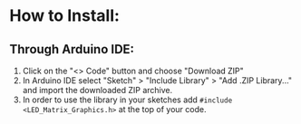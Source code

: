# How to Install:

## Through Arduino IDE:
1. Click on the "<> Code" button and choose "Download ZIP"
2. In Arduino IDE select "Sketch" > "Include Library" > "Add .ZIP Library..." and import the downloaded ZIP archive.
3. In order to use the library in your sketches add `#include <LED_Matrix_Graphics.h>` at the top of your code.
